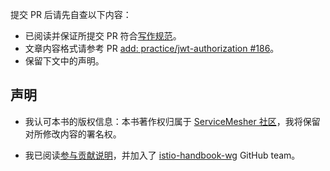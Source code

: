 提交 PR 后请先自查以下内容：
- 已阅读并保证所提交 PR 符合[写作规范](https://www.servicemesher.com/istio-handbook/wg/specification.html)。
- 文章内容格式请参考 PR [add: practice/jwt-authorization #186](https://github.com/servicemesher/istio-handbook/pull/186/files)。
- 保留下文中的声明。

## 声明

- 我认可本书的版权信息：本书著作权归属于 [ServiceMesher 社区](https://www.servicemesher.com)，我将保留对所修改内容的署名权。

- 我已阅读[参与贡献说明]([https://github.com/servicemesher/istio-handbook#%E5%8F%82%E4%B8%8E%E8%B4%A1%E7%8C%AE](https://github.com/servicemesher/istio-handbook#参与贡献))，并加入了 [istio-handbook-wg](https://github.com/orgs/servicemesher/teams/istio-handbook-wg) GitHub team。